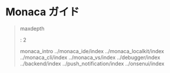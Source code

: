 Monaca ガイド
=============

> maxdepth
>
> :   2
>
> monaca\_intro ../monaca\_ide/index ../monaca\_localkit/index
> ../monaca\_cli/index ../monaca\_vs/index ../debugger/index
> ../backend/index ../push\_notification/index ../onsenui/index
